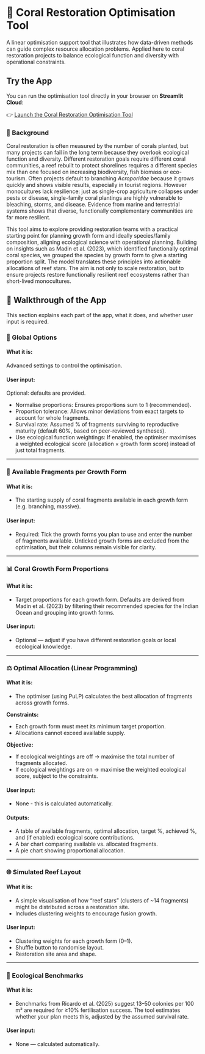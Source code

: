# 🪸 Coral Restoration Optimisation Tool

A linear optimisation support tool that illustrates how data-driven methods can guide complex resource allocation problems. Applied here to coral restoration projects to balance ecological function and diversity with operational constraints.

## Try the App

You can run the optimisation tool directly in your browser on **Streamlit Cloud**:  

👉 [Launch the Coral Restoration Optimisation Tool](https://coral-restoration-optimisation-tool.streamlit.app)

### 📖 Background
Coral restoration is often measured by the number of corals planted, but many projects can fail in the long term because they overlook ecological function and diversity. Different restoration goals require different coral communities, a reef rebuilt to protect shorelines requires a different species mix than one focused on increasing biodiversity, fish biomass or eco-tourism.
Often projects default to branching _Acroporidae_ because it grows quickly and shows visible results, especially in tourist regions. However monocultures lack resilience: just as single-crop agriculture collapses under pests or disease, single-family coral plantings are highly vulnerable to bleaching, storms, and disease. Evidence from marine and terrestrial systems shows that diverse, functionally complementary communities are far more resilient. 

This tool aims to explore providing restoration teams with a practical starting point for planning growth form and ideally species/family composition, aligning ecological science with operational planning. Building on insights such as Madin et al. (2023), which identified functionally optimal coral species, we grouped the species by growth form to give a starting proportion split. The model translates these principles into actionable allocations of reef stars. The aim is not only to scale restoration, but to ensure projects restore functionally resilient reef ecosystems rather than short-lived monocultures.


## 🚶 Walkthrough of the App

This section explains each part of the app, what it does, and whether user input is required.

### 🔧 Global Options

#### What it is: 
Advanced settings to control the optimisation.
#### User input: 
Optional: defaults are provided.
- Normalise proportions: Ensures proportions sum to 1 (recommended).
- Proportion tolerance: Allows minor deviations from exact targets to account for whole fragments.
- Survival rate: Assumed % of fragments surviving to reproductive maturity (default 60%, based on peer-reviewed syntheses).
- Use ecological function weightings: If enabled, the optimiser maximises a weighted ecological score (allocation × growth form score) instead of just total fragments.
--- 
### 🪸 Available Fragments per Growth Form

#### What it is: 
- The starting supply of coral fragments available in each growth form (e.g. branching, massive).
#### User input: 
- Required: Tick the growth forms you plan to use and enter the number of fragments available. Unticked growth forms are excluded from the optimisation, but their columns remain visible for clarity.
---
### 📊 Coral Growth Form Proportions

#### What it is: 
- Target proportions for each growth form. Defaults are derived from Madin et al. (2023) by filtering their recommended species for the Indian Ocean and grouping into growth forms.
#### User input:
- Optional — adjust if you have different restoration goals or local ecological knowledge.
---
### ⚖️ Optimal Allocation (Linear Programming)

#### What it is: 
- The optimiser (using PuLP) calculates the best allocation of fragments across growth forms.

**Constraints:**
 - Each growth form must meet its minimum target proportion.
 - Allocations cannot exceed available supply.

**Objective:**
- If ecological weightings are off → maximise the total number of fragments allocated.
- If ecological weightings are on → maximise the weighted ecological score, subject to the constraints.
#### User input: 
- None - this is calculated automatically.
#### Outputs:
- A table of available fragments, optimal allocation, target %, achieved %, and (if enabled) ecological score contributions.
- A bar chart comparing available vs. allocated fragments.
- A pie chart showing proportional allocation.
---
### 🌐 Simulated Reef Layout

#### What it is: 
- A simple visualisation of how “reef stars” (clusters of ~14 fragments) might be distributed across a restoration site.
- Includes clustering weights to encourage fusion growth.
#### User input:
- Clustering weights for each growth form (0–1).
- Shuffle button to randomise layout.
- Restoration site area and shape.
---
### 📏 Ecological Benchmarks
#### What it is: 
- Benchmarks from Ricardo et al. (2025) suggest 13–50 colonies per 100 m² are required for ≥10% fertilisation success. The tool estimates whether your plan meets this, adjusted by the assumed survival rate.
#### User input: 
- None — calculated automatically.
